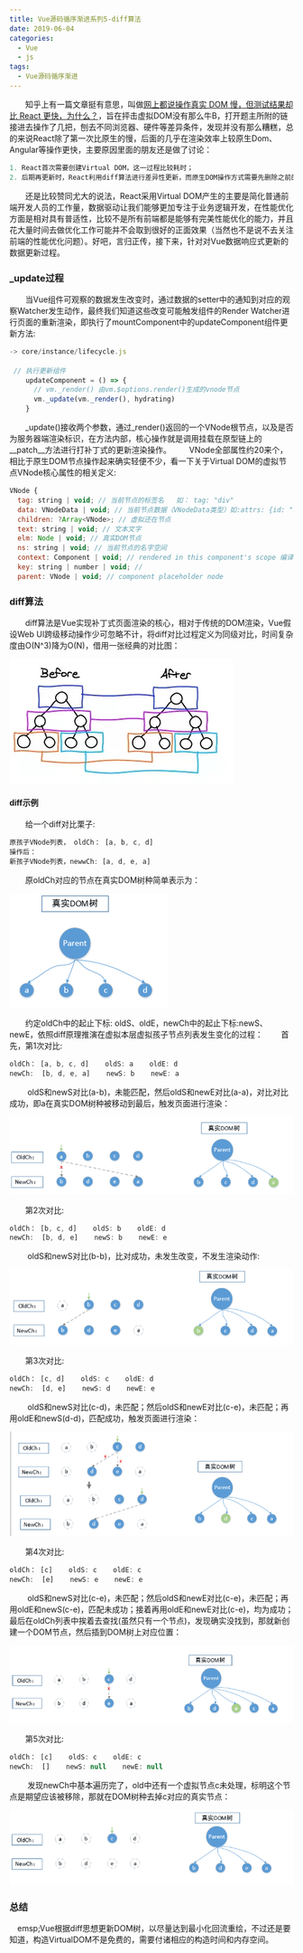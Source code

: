 ```yaml
---
title: Vue源码循序渐进系列5-diff算法
date: 2019-06-04
categories:
  - Vue
  - js
tags:
  - Vue源码循序渐进
---
```

&emsp;&emsp;知乎上有一篇文章挺有意思，叫做[网上都说操作真实 DOM 慢，但测试结果却比 React 更快，为什么？](https://www.zhihu.com/question/31809713)，旨在抨击虚拟DOM没有那么牛B，打开题主所附的链接进去操作了几把，刨去不同浏览器、硬件等差异条件，发现并没有那么糟糕，总的来说React除了第一次比原生的慢，后面的几乎在渲染效率上较原生Dom、Angular等操作更快，主要原因里面的朋友还是做了讨论：
```javascript
1. React首次需要创建Virtual DOM，这一过程比较耗时；
2. 后期再更新时，React利用diff算法进行差异性更新，而原生DOM操作方式需要先删除之前的DOM节点元素，然后再依次添加节点。
```
&emsp;&emsp;还是比较赞同尤大的说法，React采用Virtual DOM产生的主要是简化普通前端开发人员的工作量，数据驱动让我们能够更加专注于业务逻辑开发，在性能优化方面是相对具有普适性，比较不是所有前端都是能够有完美性能优化的能力，并且花大量时间去做优化工作可能并不会取到很好的正面效果（当然也不是说不去关注前端的性能优化问题）。好吧，言归正传，接下来，针对对Vue数据响应式更新的数据更新过程。
### _update过程
&emsp;&emsp;当Vue组件可观察的数据发生改变时，通过数据的setter中的通知到对应的观察Watcher发生动作，最终我们知道这些改变可能触发组件的Render Watcher进行页面的重新渲染，即执行了mountComponent中的updateComponent组件更新方法:
```javascript
-> core/instance/lifecycle.js

 // 执行更新组件
    updateComponent = () => {
      // vm._render() 由vm.$options.render()生成的vnode节点
      vm._update(vm._render(), hydrating)
    }
```
&emsp;&emsp;_update()接收两个参数，通过_render()返回的一个VNode根节点，以及是否为服务器端渲染标识，在方法内部，核心操作就是调用挂载在原型链上的__patch__方法进行打补丁式的更新渲染操作。
&emsp;&emsp;VNode全部属性约20来个，相比于原生DOM节点操作起来确实轻便不少，看一下关于Virtual DOM的虚拟节点VNode核心属性的相关定义:
```javascript
VNode {
  tag: string | void; // 当前节点的标签名   如： tag: "div"
  data: VNodeData | void; // 当前节点数据（VNodeData类型）如:attrs: {id: "app" staticClass: "aaa bbb ccc" staticStyle: {color: "red"}
  children: ?Array<VNode>; // 虚拟还在节点
  text: string | void; // 文本文字
  elm: Node | void; // 真实DOM节点
  ns: string | void; // 当前节点的名字空间
  context: Component | void; // rendered in this component's scope 编译作用域 Vue {_uid: 0, _isVue: true, $options: {…}, _renderProxy: Proxy, _self: Vue, …}
  key: string | number | void; // 
  parent: VNode | void; // component placeholder node
```

### diff算法
&emsp;&emsp;diff算法是Vue实现补丁式页面渲染的核心，相对于传统的DOM渲染，Vue假设Web UI跨级移动操作少可忽略不计，将diff对比过程定义为同级对比，时间复杂度由O(N^3)降为O(N)，借用一张经典的对比图：

![diff对比图](/images/190607-vue_diff_1.png)

#### diff示例
&emsp;&emsp;给一个diff对比栗子:
```javascript
原孩子VNode列表， oldCh： [a, b, c, d]    
操作后：    
新孩子VNode列表，newwCh: [a, d, e, a]
```
&emsp;&emsp;原oldCh对应的节点在真实DOM树种简单表示为：

![diff对比1](/images/190607-vue_diff_instance_1.png)


&emsp;&emsp;约定oldCh中的起止下标: oldS、oldE，newCh中的起止下标:newS、newE，依照diff原理推演在虚拟本层虚拟孩子节点列表发生变化的过程：
&emsp;&emsp;首先，第1次对比:
```javascript
oldCh： [a, b, c, d]    oldS: a    oldE: d
newCh:  [b, d, e, a]    newS: b    newE: a
```
&emsp;&emsp; oldS和newS对比(a-b)，未能匹配，然后oldS和newE对比(a-a)，对比对比成功，即a在真实DOM树种被移动到最后，触发页面进行渲染：

![diff对比2](/images/190607-vue_diff_instance_2.png)

&emsp;&emsp;第2次对比:
```javascript
oldCh： [b, c, d]    oldS: b    oldE: d
newCh:  [b, d, e]    newS: b    newE: e
```
&emsp;&emsp; oldS和newS对比(b-b)，比对成功，未发生改变，不发生渲染动作:

![diff对比3](/images/190607-vue_diff_instance_3.png)

&emsp;&emsp;第3次对比:
```javascript
oldCh： [c, d]    oldS: c    oldE: d
newCh:  [d, e]    newS: d    newE: e
```
&emsp;&emsp; oldS和newS对比(c-d)，未匹配；然后oldS和newE对比(c-e)，未匹配；再用oldE和newS(d-d)，匹配成功，触发页面进行渲染：

![diff对比4](/images/190607-vue_diff_instance_4.png)

&emsp;&emsp;第4次对比:
```javascript
oldCh： [c]    oldS: c    oldE: c
newCh:  [e]    newS: e    newE: e
```
&emsp;&emsp; oldS和newS对比(c-e)，未匹配；然后oldS和newE对比(c-e)，未匹配；再用oldE和newS(c-e)，匹配未成功；接着再用oldE和newE对比(c-e)，均为成功；最后在oldCh列表中挨着去查找(虽然只有一个节点)，发现确实没找到，那就新创建一个DOM节点，然后插到DOM树上对应位置：

![diff对比5](/images/190607-vue_diff_instance_5.png)

&emsp;&emsp;第5次对比:
```javascript
oldCh： [c]    oldS: c    oldE: c
newCh:  []    newS: null    newE: null
```
&emsp;&emsp; 发现newCh中基本遍历完了，old中还有一个虚拟节点c未处理，标明这个节点是期望应该被移除，那就在DOM树种去掉c对应的真实节点：

![diff对比6](/images/190607-vue_diff_instance_6.png)

### 总结
&emsp;emsp;Vue根据diff思想更新DOM树，以尽量达到最小化回流重绘，不过还是要知道，构造VirtualDOM不是免费的，需要付诸相应的构造时间和内存空间。